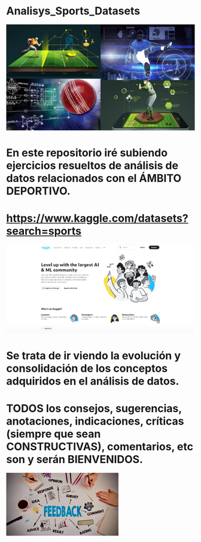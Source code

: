 # Analisys_Sports_Datasets
![](deportes2.jpg)
# En este repositorio iré subiendo ejercicios resueltos de análisis de datos relacionados con el ÁMBITO DEPORTIVO.
# https://www.kaggle.com/datasets?search=sports
![](kaggle.png)
# Se trata de ir viendo la evolución y consolidación de los conceptos adquiridos en el análisis de datos.
# TODOS los consejos, sugerencias, anotaciones, indicaciones, críticas (siempre que sean CONSTRUCTIVAS), comentarios, etc son y serán BIENVENIDOS.
![](feedback.jfif)
